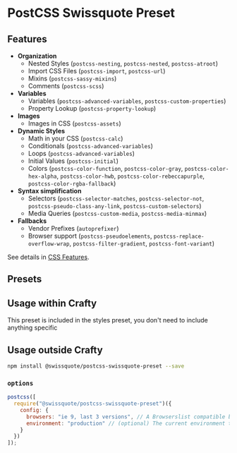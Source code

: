 # PostCSS Swissquote Preset

## Features

* **Organization**
  * Nested Styles (`postcss-nesting`, `postcss-nested`, `postcss-atroot`)
  * Import CSS Files (`postcss-import`, `postcss-url`)
  * Mixins (`postcss-sassy-mixins`)
  * Comments (`postcss-scss`)
* **Variables**
  * Variables (`postcss-advanced-variables`, `postcss-custom-properties`)
  * Property Lookup (`postcss-property-lookup`)
* **Images**
  * Images in CSS (`postcss-assets`)
* **Dynamic Styles**
  * Math in your CSS (`postcss-calc`)
  * Conditionals (`postcss-advanced-variables`)
  * Loops (`postcss-advanced-variables`)
  * Initial Values (`postcss-initial`)
  * Colors (`postcss-color-function`, `postcss-color-gray`,
    `postcss-color-hex-alpha`, `postcss-color-hwb`,
    `postcss-color-rebeccapurple`, `postcss-color-rgba-fallback`)
* **Syntax simplification**
  * Selectors (`postcss-selector-matches`, `postcss-selector-not`,
    `postcss-pseudo-class-any-link`, `postcss-custom-selectors`)
  * Media Queries (`postcss-custom-media`, `postcss-media-minmax`)
* **Fallbacks**
  * Vendor Prefixes (`autoprefixer`)
  * Browser support (`postcss-pseudoelements`, `postcss-replace-overflow-wrap`,
    `postcss-filter-gradient`, `postcss-font-variant`)

See details in [CSS Features](05_crafty-preset-postcss/CSS_Features.md).

## Presets

## Usage within Crafty

This preset is included in the styles preset, you don't need to include anything
specific

## Usage outside Crafty

```bash
npm install @swissquote/postcss-swissquote-preset --save
```

### `options`

```javascript
postcss([
  require("@swissquote/postcss-swissquote-preset")({
    config: {
      browsers: "ie 9, last 3 versions", // A Browserslist compatible browsers list
      environment: "production" // (optional) The current environment to compile to, will also use the `NODE_ENV` variable, or will fallback to "production"
    }
  })
]);
```
